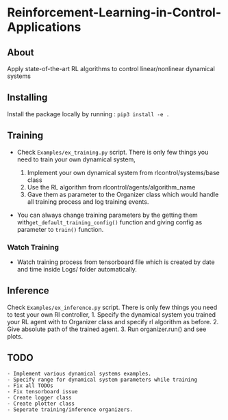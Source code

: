 # Reinforcement-Learning-in-Control-Applications


## About
Apply state-of-the-art RL algorithms to control linear/nonlinear dynamical systems


## Installing
Install the package locally by running : ```pip3 install -e .```

## Training
- Check ```Examples/ex_training.py``` script. There is only few things you need to train your own dynamical system,
    1. Implement your own dynamical system from rlcontrol/systems/base class
    2. Use the RL algorithm from rlcontrol/agents/algorithm_name
    3. Gave them as parameter to the Organizer class which would handle all training process and log training events.

- You can always change training parameters by the getting them with```get_default_training_config()``` function
    and giving config as parameter to ```train()``` function.

### Watch Training
- Watch training process from tensorboard file which is created by date and time inside Logs/ folder automatically. 

## Inference 
Check ```Examples/ex_inference.py``` script. There is only few things you need to test your own Rl controller,
    1. Specify the dynamical system you trained your RL agent with to Organizer class and specify rl algorithm as before.
    2. Give absolute path of the trained agent.
    3. Run organizer.run() and see plots. 

## TODO
    - Implement various dynamical systems examples.
    - Specify range for dynamical system parameters while training
    - Fix all TODOs
    - Fix tensorboard issue
    - Create logger class
    - Create plotter class
    - Seperate training/inference organizers.